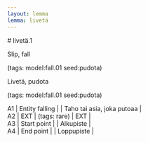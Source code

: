```yaml
---
layout: lemma
lemma: livetä
---
```


<div class="sense">
# <span class="sensename">livetä.1</span>

<span class="description">Slip, fall</span>

(tags: model:fall.01 seed:pudota)

<span class="description">Livetä, pudota</span>

(tags: model:fall.01 seed:pudota)

A1 | Entity falling |   | Taho tai asia, joka putoaa |  
A2 | EXT | (tags: rare) | EXT |  
A3 | Start point |   | Alkupiste |  
A4 | End point |   | Loppupiste |  

</div>

